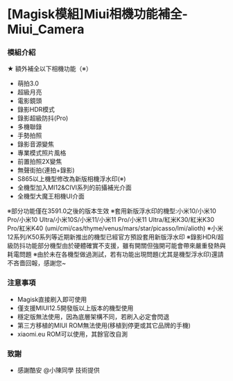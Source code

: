 # [Magisk模組]Miui相機功能補全-Miui_Camera
### 模組介紹
★ 額外補全以下相機功能（※）
- 萌拍3.0
- 超級月亮
- 電影鏡頭
- 錄影HDR模式
- 錄影超級防抖(Pro)
- 多機聯錄
- 手勢拍照
- 錄影音源變焦
- 專業模式照片風格
- 前置拍照2X變焦
- 無聲街拍(連拍+錄影)
- S865以上機型修改為新版相機浮水印(※)
- 全機型加入MI12&CIVI系列的前攝補光介面
- 全機型大魔王相機UI介面

※部分功能僅在3591.0之後的版本生效
※套用新版浮水印的機型:小米10/小米10 Pro/小米10 Ultra/小米10S/小米11/小米11 Pro/小米11 Ultra/紅米K30/紅米K30 Pro/紅米K40
(umi/cmi/cas/thyme/venus/mars/star/picasso/lmi/alioth)
※小米12系列/K50系列等近期新推出的機型已經官方預設套用新版浮水印
※錄影HDR/超級防抖功能部分機型由於硬體確實不支援，雖有開關但強開可能會帶來嚴重發熱與耗電問題
※由於未在各機型做過測試，若有功能出現問題(尤其是機型浮水印)還請不吝嗇回報，感謝您~

### 注意事項
- Magisk直接刷入即可使用
- 僅支援MIUI12.5開發版以上版本的機型使用
- 穩定版無法使用，因為底層架構不同，若刷入必定會閃退
- 第三方移植的MIUI ROM無法使用(移植到停更或其它品牌的手機)
- xiaomi.eu ROM可以使用，其餘官改自測

### 致謝
- 感謝酷安 @小陳同學 技術提供
